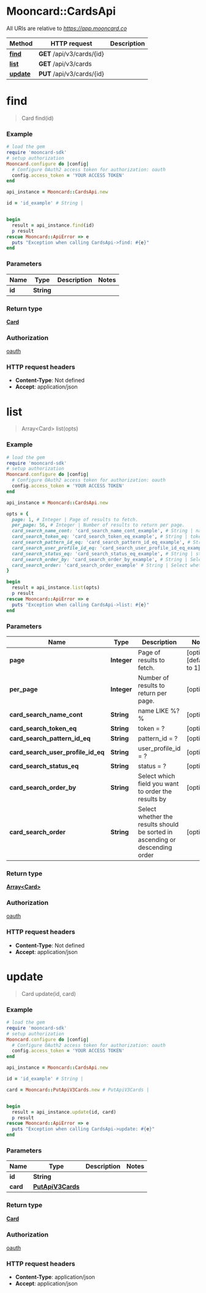 # Mooncard::CardsApi

All URIs are relative to *https://app.mooncard.co*

Method | HTTP request | Description
------------- | ------------- | -------------
[**find**](CardsApi.md#find) | **GET** /api/v3/cards/{id} | 
[**list**](CardsApi.md#list) | **GET** /api/v3/cards | 
[**update**](CardsApi.md#update) | **PUT** /api/v3/cards/{id} | 


# **find**
> Card find(id)



### Example
```ruby
# load the gem
require 'mooncard-sdk'
# setup authorization
Mooncard.configure do |config|
  # Configure OAuth2 access token for authorization: oauth
  config.access_token = 'YOUR ACCESS TOKEN'
end

api_instance = Mooncard::CardsApi.new

id = 'id_example' # String | 


begin
  result = api_instance.find(id)
  p result
rescue Mooncard::ApiError => e
  puts "Exception when calling CardsApi->find: #{e}"
end
```

### Parameters

Name | Type | Description  | Notes
------------- | ------------- | ------------- | -------------
 **id** | **String**|  | 

### Return type

[**Card**](Card.md)

### Authorization

[oauth](../README.md#oauth)

### HTTP request headers

 - **Content-Type**: Not defined
 - **Accept**: application/json



# **list**
> Array&lt;Card&gt; list(opts)



### Example
```ruby
# load the gem
require 'mooncard-sdk'
# setup authorization
Mooncard.configure do |config|
  # Configure OAuth2 access token for authorization: oauth
  config.access_token = 'YOUR ACCESS TOKEN'
end

api_instance = Mooncard::CardsApi.new

opts = { 
  page: 1, # Integer | Page of results to fetch.
  per_page: 56, # Integer | Number of results to return per page.
  card_search_name_cont: 'card_search_name_cont_example', # String | name LIKE %?%
  card_search_token_eq: 'card_search_token_eq_example', # String | token = ?
  card_search_pattern_id_eq: 'card_search_pattern_id_eq_example', # String | pattern_id = ?
  card_search_user_profile_id_eq: 'card_search_user_profile_id_eq_example', # String | user_profile_id = ?
  card_search_status_eq: 'card_search_status_eq_example', # String | status = ?
  card_search_order_by: 'card_search_order_by_example', # String | Select which field you want to order the results by
  card_search_order: 'card_search_order_example' # String | Select whether the results should be sorted in ascending or descending order
}

begin
  result = api_instance.list(opts)
  p result
rescue Mooncard::ApiError => e
  puts "Exception when calling CardsApi->list: #{e}"
end
```

### Parameters

Name | Type | Description  | Notes
------------- | ------------- | ------------- | -------------
 **page** | **Integer**| Page of results to fetch. | [optional] [default to 1]
 **per_page** | **Integer**| Number of results to return per page. | [optional] 
 **card_search_name_cont** | **String**| name LIKE %?% | [optional] 
 **card_search_token_eq** | **String**| token &#x3D; ? | [optional] 
 **card_search_pattern_id_eq** | **String**| pattern_id &#x3D; ? | [optional] 
 **card_search_user_profile_id_eq** | **String**| user_profile_id &#x3D; ? | [optional] 
 **card_search_status_eq** | **String**| status &#x3D; ? | [optional] 
 **card_search_order_by** | **String**| Select which field you want to order the results by | [optional] 
 **card_search_order** | **String**| Select whether the results should be sorted in ascending or descending order | [optional] 

### Return type

[**Array&lt;Card&gt;**](Card.md)

### Authorization

[oauth](../README.md#oauth)

### HTTP request headers

 - **Content-Type**: Not defined
 - **Accept**: application/json



# **update**
> Card update(id, card)



### Example
```ruby
# load the gem
require 'mooncard-sdk'
# setup authorization
Mooncard.configure do |config|
  # Configure OAuth2 access token for authorization: oauth
  config.access_token = 'YOUR ACCESS TOKEN'
end

api_instance = Mooncard::CardsApi.new

id = 'id_example' # String | 

card = Mooncard::PutApiV3Cards.new # PutApiV3Cards | 


begin
  result = api_instance.update(id, card)
  p result
rescue Mooncard::ApiError => e
  puts "Exception when calling CardsApi->update: #{e}"
end
```

### Parameters

Name | Type | Description  | Notes
------------- | ------------- | ------------- | -------------
 **id** | **String**|  | 
 **card** | [**PutApiV3Cards**](PutApiV3Cards.md)|  | 

### Return type

[**Card**](Card.md)

### Authorization

[oauth](../README.md#oauth)

### HTTP request headers

 - **Content-Type**: application/json
 - **Accept**: application/json



